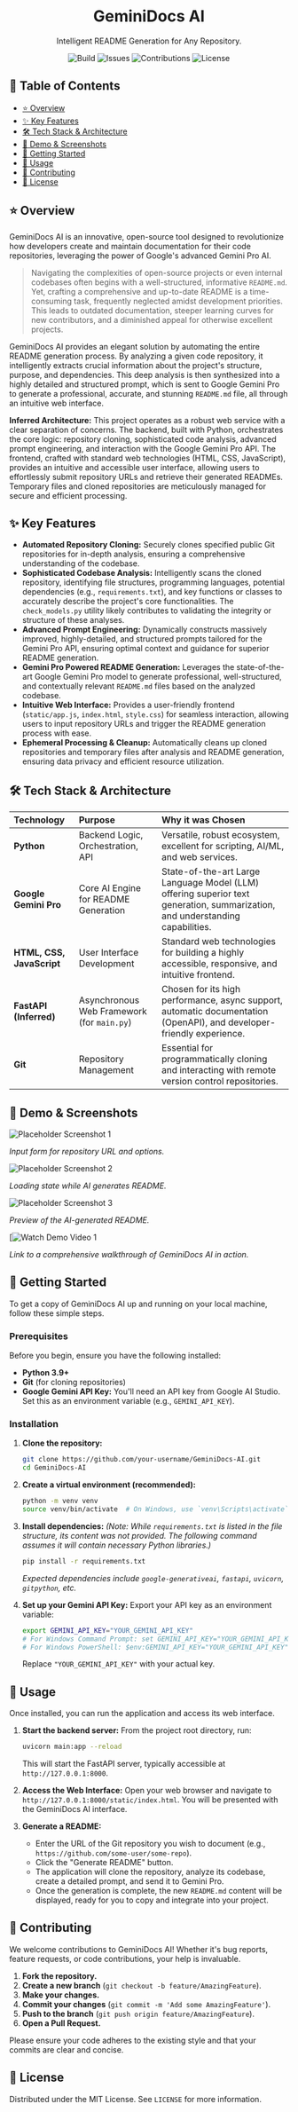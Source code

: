 <h1 align="center"> GeminiDocs AI </h1>
<p align="center"> Intelligent README Generation for Any Repository. </p>

<p align="center">
  <img alt="Build" src="https://img.shields.io/badge/Build-Passing-brightgreen?style=for-the-badge">
  <img alt="Issues" src="https://img.shields.io/badge/Issues-0%20Open-blue?style=for-the-badge">
  <img alt="Contributions" src="https://img.shields.io/badge/Contributions-Welcome-orange?style=for-the-badge">
  <img alt="License" src="https://img.shields.io/badge/License-MIT-yellow?style=for-the-badge">
</p>
<!-- 
  **Note:** These are static placeholder badges. Replace them with your project's actual badges.
  You can generate your own at https://shields.io
-->

## 📖 Table of Contents
- [⭐ Overview](#-overview)
- [✨ Key Features](#-key-features)
- [🛠️ Tech Stack & Architecture](#%EF%B8%8F-tech-stack--architecture)
- [📸 Demo & Screenshots](#-demo--screenshots)
- [🚀 Getting Started](#-getting-started)
- [🔧 Usage](#-usage)
- [🤝 Contributing](#-contributing)
- [📝 License](#-license)

## ⭐ Overview
GeminiDocs AI is an innovative, open-source tool designed to revolutionize how developers create and maintain documentation for their code repositories, leveraging the power of Google's advanced Gemini Pro AI.

> Navigating the complexities of open-source projects or even internal codebases often begins with a well-structured, informative `README.md`. Yet, crafting a comprehensive and up-to-date README is a time-consuming task, frequently neglected amidst development priorities. This leads to outdated documentation, steeper learning curves for new contributors, and a diminished appeal for otherwise excellent projects.

GeminiDocs AI provides an elegant solution by automating the entire README generation process. By analyzing a given code repository, it intelligently extracts crucial information about the project's structure, purpose, and dependencies. This deep analysis is then synthesized into a highly detailed and structured prompt, which is sent to Google Gemini Pro to generate a professional, accurate, and stunning `README.md` file, all through an intuitive web interface.

**Inferred Architecture:**
This project operates as a robust web service with a clear separation of concerns. The backend, built with Python, orchestrates the core logic: repository cloning, sophisticated code analysis, advanced prompt engineering, and interaction with the Google Gemini Pro API. The frontend, crafted with standard web technologies (HTML, CSS, JavaScript), provides an intuitive and accessible user interface, allowing users to effortlessly submit repository URLs and retrieve their generated READMEs. Temporary files and cloned repositories are meticulously managed for secure and efficient processing.

## ✨ Key Features
-   **Automated Repository Cloning:** Securely clones specified public Git repositories for in-depth analysis, ensuring a comprehensive understanding of the codebase.
-   **Sophisticated Codebase Analysis:** Intelligently scans the cloned repository, identifying file structures, programming languages, potential dependencies (e.g., `requirements.txt`), and key functions or classes to accurately describe the project's core functionalities. The `check_models.py` utility likely contributes to validating the integrity or structure of these analyses.
-   **Advanced Prompt Engineering:** Dynamically constructs massively improved, highly-detailed, and structured prompts tailored for the Gemini Pro API, ensuring optimal context and guidance for superior README generation.
-   **Gemini Pro Powered README Generation:** Leverages the state-of-the-art Google Gemini Pro model to generate professional, well-structured, and contextually relevant `README.md` files based on the analyzed codebase.
-   **Intuitive Web Interface:** Provides a user-friendly frontend (`static/app.js`, `index.html`, `style.css`) for seamless interaction, allowing users to input repository URLs and trigger the README generation process with ease.
-   **Ephemeral Processing & Cleanup:** Automatically cleans up cloned repositories and temporary files after analysis and README generation, ensuring data privacy and efficient resource utilization.

## 🛠️ Tech Stack & Architecture

| Technology             | Purpose                                           | Why it was Chosen                                                                      |
| :--------------------- | :------------------------------------------------ | :------------------------------------------------------------------------------------- |
| **Python**             | Backend Logic, Orchestration, API                 | Versatile, robust ecosystem, excellent for scripting, AI/ML, and web services.           |
| **Google Gemini Pro**  | Core AI Engine for README Generation              | State-of-the-art Large Language Model (LLM) offering superior text generation, summarization, and understanding capabilities. |
| **HTML, CSS, JavaScript** | User Interface Development                        | Standard web technologies for building a highly accessible, responsive, and intuitive frontend. |
| **FastAPI (Inferred)** | Asynchronous Web Framework (for `main.py`)        | Chosen for its high performance, async support, automatic documentation (OpenAPI), and developer-friendly experience. |
| **Git**                | Repository Management                             | Essential for programmatically cloning and interacting with remote version control repositories. |

## 📸 Demo & Screenshots

![Placeholder Screenshot 1](https://github.com/user-attachments/assets/63e19962-7241-4927-9480-295f4a9b612c)

_Input form for repository URL and options._

![Placeholder Screenshot 2](https://github.com/user-attachments/assets/da037308-93e7-470c-8e9c-9a99158103fe)


_Loading state while AI generates README._

![Placeholder Screenshot 3](https://github.com/user-attachments/assets/8c02e8e4-6e4b-46a3-9ca9-a7bb43c35528)

_Preview of the AI-generated README._

[![Watch Demo Video 1](https://github.com/user-attachments/assets/37fdb968-c310-4714-81ee-9c2d75f2cae5)


_Link to a comprehensive walkthrough of GeminiDocs AI in action._

## 🚀 Getting Started

To get a copy of GeminiDocs AI up and running on your local machine, follow these simple steps.

### Prerequisites
Before you begin, ensure you have the following installed:
*   **Python 3.9+**
*   **Git** (for cloning repositories)
*   **Google Gemini API Key:** You'll need an API key from Google AI Studio. Set this as an environment variable (e.g., `GEMINI_API_KEY`).

### Installation
1.  **Clone the repository:**
    ```bash
    git clone https://github.com/your-username/GeminiDocs-AI.git
    cd GeminiDocs-AI
    ```

2.  **Create a virtual environment (recommended):**
    ```bash
    python -m venv venv
    source venv/bin/activate  # On Windows, use `venv\Scripts\activate`
    ```

3.  **Install dependencies:**
    *(Note: While `requirements.txt` is listed in the file structure, its content was not provided. The following command assumes it will contain necessary Python libraries.)*
    ```bash
    pip install -r requirements.txt
    ```
    *Expected dependencies include `google-generativeai`, `fastapi`, `uvicorn`, `gitpython`, etc.*

4.  **Set up your Gemini API Key:**
    Export your API key as an environment variable:
    ```bash
    export GEMINI_API_KEY="YOUR_GEMINI_API_KEY"
    # For Windows Command Prompt: set GEMINI_API_KEY="YOUR_GEMINI_API_KEY"
    # For Windows PowerShell: $env:GEMINI_API_KEY="YOUR_GEMINI_API_KEY"
    ```
    Replace `"YOUR_GEMINI_API_KEY"` with your actual key.

## 🔧 Usage

Once installed, you can run the application and access its web interface.

1.  **Start the backend server:**
    From the project root directory, run:
    ```bash
    uvicorn main:app --reload
    ```
    This will start the FastAPI server, typically accessible at `http://127.0.0.1:8000`.

2.  **Access the Web Interface:**
    Open your web browser and navigate to `http://127.0.0.1:8000/static/index.html`.
    You will be presented with the GeminiDocs AI interface.

3.  **Generate a README:**
    *   Enter the URL of the Git repository you wish to document (e.g., `https://github.com/some-user/some-repo`).
    *   Click the "Generate README" button.
    *   The application will clone the repository, analyze its codebase, create a detailed prompt, and send it to Gemini Pro.
    *   Once the generation is complete, the new `README.md` content will be displayed, ready for you to copy and integrate into your project.

## 🤝 Contributing

We welcome contributions to GeminiDocs AI! Whether it's bug reports, feature requests, or code contributions, your help is invaluable.

1.  **Fork the repository.**
2.  **Create a new branch** (`git checkout -b feature/AmazingFeature`).
3.  **Make your changes.**
4.  **Commit your changes** (`git commit -m 'Add some AmazingFeature'`).
5.  **Push to the branch** (`git push origin feature/AmazingFeature`).
6.  **Open a Pull Request.**

Please ensure your code adheres to the existing style and that your commits are clear and concise.

## 📝 License

Distributed under the MIT License. See `LICENSE` for more information.
